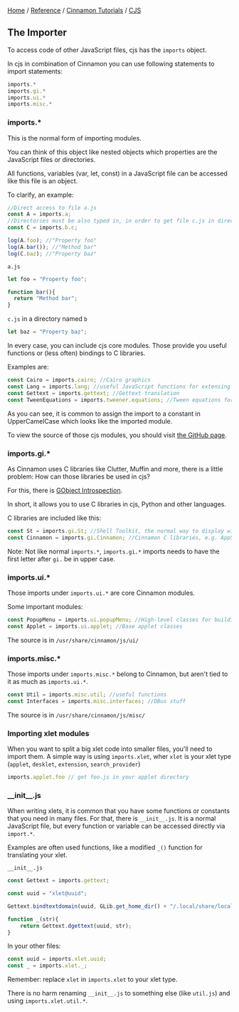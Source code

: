 [Home](/) / 
[Reference](/reference/git/) / 
[Cinnamon Tutorials](/reference/git/cinnamon-tutorials) /
[CJS](/reference/git/cinnamon-tutorials/cjs.html)

## The Importer

To access code of other JavaScript files, cjs has the `imports` object.

In cjs in combination of Cinnamon you can use following statements to import statements:

```javascript
imports.*
imports.gi.*
imports.ui.*
imports.misc.*
```

### imports.*

This is the normal form of importing modules.

You can think of this object like nested objects which properties are the JavaScript files or directories.

All functions, variables (var, let, const) in a JavaScript file can be accessed like this file is an object.

To clarify, an example:

```javascript
//Direct access to file a.js
const A = imports.a;
//Directories must be also typed in, in order to get file c.js in directory b
const C = imports.b.c;

log(A.foo); //"Property foo"
log(A.bar()); //"Method bar"
log(C.baz); //"Property baz"
```

`a.js`

```javascript
let foo = "Property foo";

function bar(){
  return "Method bar";
}
```

`c.js` in a directory named `b`

```javascript
let baz = "Property baz";
```

In every case, you can include cjs core modules. Those provide you useful functions or (less often) bindings to C libraries.

Examples are:

```javascript
const Cairo = imports.cairo; //Cairo graphics
const Lang = imports.lang; //useful JavaScript functions for extensing the language
const Gettext = imports.gettext; //Gettext translation
const TweenEquations = imports.tweener.equations; //Tween equations for animations
```

As you can see, it is common to assign the import to a constant in UpperCamelCase which looks like the imported module.

To view the source of those cjs modules, you should visit [the GitHub page](https://github.com/linuxmint/cjs/tree/master/modules).

### imports.gi.*

As Cinnamon uses C libraries like Clutter, Muffin and more, there is a little problem: How can those libraries be used in cjs?

For this, there is <a class="ulink" href="https://wiki.gnome.org/Projects/GObjectIntrospection" target="_top">GObject Introspection</a>.

In short, it allows you to use C libraries in cjs, Python and other languages.

C libraries are included like this:

```javascript
const St = imports.gi.St; //Shell Toolkit, the normal way to display widgets on the Cinnamon screen
const Cinnamon = imports.gi.Cinnamon; //Cinnamon C libraries, e.g. AppSystem
```

Note: Not like normal `imports.*`, `imports.gi.*` imports needs to have the first letter after `gi.` be in upper case.

### imports.ui.*

Those imports under `imports.ui.*` are core Cinnamon modules.

Some important modules:

```javascript
const PopupMenu = imports.ui.popupMenu; //High-level classes for building menus for applets or context menus
const Applet = imports.ui.applet; //Base applet classes
```

The source is in `/usr/share/cinnamon/js/ui/`

### imports.misc.*

Those imports under `imports.misc.*` belong to Cinnamon, but aren't tied to it as much as `imports.ui.*`.

```javascript
const Util = imports.misc.util; //useful functions
const Interfaces = imports.misc.interfaces; //DBus stuff
```

The source is in `/usr/share/cinnamon/js/misc/`

### Importing xlet modules

When you want to split a big xlet code into smaller files, you'll need to import them.
A simple way is using `imports.xlet`, wher `xlet` is your xlet type
(`applet`, `desklet`, `extension`, `search_provider`)

```javascript
imports.applet.foo // get foo.js in your applet directory
```

### \_\_init__.js

When writing xlets, it is common that you have some functions or constants that you need in many files.
For that, there is `__init__.js`.
It is a normal JavaScript file, but every function or variable can be accessed directly via `import.*`.

Examples are often used functions, like a modified `_()` function for translating your xlet.

`__init__.js`

```javascript
const Gettext = imports.gettext;

const uuid = "xlet@uuid";

Gettext.bindtextdomain(uuid, GLib.get_home_dir() + "/.local/share/locale");

function _(str){
    return Gettext.dgettext(uuid, str);
}
```

In your other files:

```javascript
const uuid = imports.xlet.uuid;
const _ = imports.xlet._;
```

Remember: replace `xlet` in `imports.xlet` to your xlet type.

There is no harm renaming `__init__.js` to something else (like `util.js`) and using `imports.xlet.util.*`.